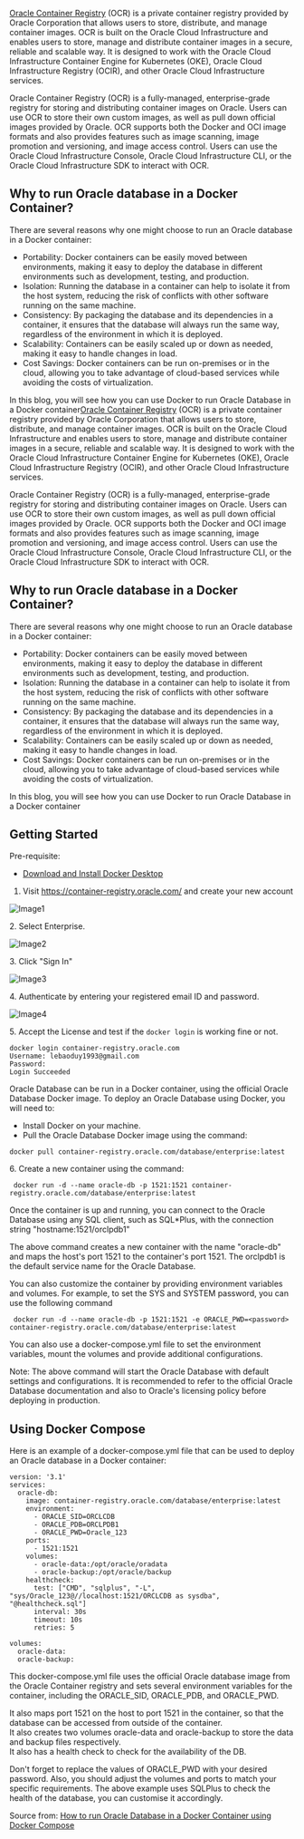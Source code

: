 [Oracle Container Registry](http://container-registry.oracle.com/) (OCR) is a private container registry provided by Oracle Corporation that allows users to store, distribute, and manage container images. OCR is built on the Oracle Cloud Infrastructure and enables users to store, manage and distribute container images in a secure, reliable and scalable way. It is designed to work with the Oracle Cloud Infrastructure Container Engine for Kubernetes (OKE), Oracle Cloud Infrastructure Registry (OCIR), and other Oracle Cloud Infrastructure services.

Oracle Container Registry (OCR) is a fully-managed, enterprise-grade registry for storing and distributing container images on Oracle. Users can use OCR to store their own custom images, as well as pull down official images provided by Oracle. OCR supports both the Docker and OCI image formats and also provides features such as image scanning, image promotion and versioning, and image access control. Users can use the Oracle Cloud Infrastructure Console, Oracle Cloud Infrastructure CLI, or the Oracle Cloud Infrastructure SDK to interact with OCR.

[](https://dev.to/ajeetraina/how-to-run-oracle-database-in-a-docker-container-using-docker-compose-470l-temp-slug-1413011?preview=08b630a6dfb20f575b99eb7d8d97a7afb348dd07961ce96a7890635d29516b572197623c6904f027d76c37f030a4953abfac9e5cf70c4e23c4c261d1#why-to-run-oracle-database-in-a-docker-container)Why to run Oracle database in a Docker Container?
-------------------------------------------------------------------------------------------------------------------------------------------------------------------------------------------------------------------------------------------------------------------------------------------------------------------------------------------------------------

There are several reasons why one might choose to run an Oracle database in a Docker container:

-   Portability: Docker containers can be easily moved between environments, making it easy to deploy the database in different environments such as development, testing, and production.
-   Isolation: Running the database in a container can help to isolate it from the host system, reducing the risk of conflicts with other software running on the same machine.
-   Consistency: By packaging the database and its dependencies in a container, it ensures that the database will always run the same way, regardless of the environment in which it is deployed.
-   Scalability: Containers can be easily scaled up or down as needed, making it easy to handle changes in load.
-   Cost Savings: Docker containers can be run on-premises or in the cloud, allowing you to take advantage of cloud-based services while avoiding the costs of virtualization.

In this blog, you will see how you can use Docker to run Oracle Database in a Docker container[Oracle Container Registry](http://container-registry.oracle.com/) (OCR) is a private container registry provided by Oracle Corporation that allows users to store, distribute, and manage container images. OCR is built on the Oracle Cloud Infrastructure and enables users to store, manage and distribute container images in a secure, reliable and scalable way. It is designed to work with the Oracle Cloud Infrastructure Container Engine for Kubernetes (OKE), Oracle Cloud Infrastructure Registry (OCIR), and other Oracle Cloud Infrastructure services.

Oracle Container Registry (OCR) is a fully-managed, enterprise-grade registry for storing and distributing container images on Oracle. Users can use OCR to store their own custom images, as well as pull down official images provided by Oracle. OCR supports both the Docker and OCI image formats and also provides features such as image scanning, image promotion and versioning, and image access control. Users can use the Oracle Cloud Infrastructure Console, Oracle Cloud Infrastructure CLI, or the Oracle Cloud Infrastructure SDK to interact with OCR.

[](https://dev.to/ajeetraina/how-to-run-oracle-database-in-a-docker-container-using-docker-compose-470l-temp-slug-1413011?preview=08b630a6dfb20f575b99eb7d8d97a7afb348dd07961ce96a7890635d29516b572197623c6904f027d76c37f030a4953abfac9e5cf70c4e23c4c261d1#why-to-run-oracle-database-in-a-docker-container)Why to run Oracle database in a Docker Container?
-------------------------------------------------------------------------------------------------------------------------------------------------------------------------------------------------------------------------------------------------------------------------------------------------------------------------------------------------------------

There are several reasons why one might choose to run an Oracle database in a Docker container:

-   Portability: Docker containers can be easily moved between environments, making it easy to deploy the database in different environments such as development, testing, and production.
-   Isolation: Running the database in a container can help to isolate it from the host system, reducing the risk of conflicts with other software running on the same machine.
-   Consistency: By packaging the database and its dependencies in a container, it ensures that the database will always run the same way, regardless of the environment in which it is deployed.
-   Scalability: Containers can be easily scaled up or down as needed, making it easy to handle changes in load.
-   Cost Savings: Docker containers can be run on-premises or in the cloud, allowing you to take advantage of cloud-based services while avoiding the costs of virtualization.

In this blog, you will see how you can use Docker to run Oracle Database in a Docker container

Getting Started
---------------

Pre-requisite:

-   [Download and Install Docker Desktop](https://www.docker.com/products/docker-desktop/)

1.  Visit <https://container-registry.oracle.com/> and create your new account

![Image1](../images/oracle1.png)

2\. Select Enterprise.

![Image2](../images/oracle2.png)

3\. Click "Sign In"

![Image3](../images/oracle3.png)

4\. Authenticate by entering your registered email ID and password.

![Image4](../images/oracle4.png)

5\. Accept the License and test if the `docker login` is working fine or not.

```
docker login container-registry.oracle.com
Username: lebaoduy1993@gmail.com
Password:
Login Succeeded

```

Oracle Database can be run in a Docker container, using the official Oracle Database Docker image. To deploy an Oracle Database using Docker, you will need to:

-   Install Docker on your machine.
-   Pull the Oracle Database Docker image using the command:

```
docker pull container-registry.oracle.com/database/enterprise:latest

```

6\. Create a new container using the command:

```
 docker run -d --name oracle-db -p 1521:1521 container-registry.oracle.com/database/enterprise:latest

```

Once the container is up and running, you can connect to the Oracle Database using any SQL client, such as SQL*Plus, with the connection string "hostname:1521/orclpdb1"

The above command creates a new container with the name "oracle-db" and maps the host's port 1521 to the container's port 1521. The orclpdb1 is the default service name for the Oracle Database.

You can also customize the container by providing environment variables and volumes. For example, to set the SYS and SYSTEM password, you can use the following command

```
 docker run -d --name oracle-db -p 1521:1521 -e ORACLE_PWD=<password> container-registry.oracle.com/database/enterprise:latest

```

You can also use a docker-compose.yml file to set the environment variables, mount the volumes and provide additional configurations.

Note: The above command will start the Oracle Database with default settings and configurations. It is recommended to refer to the official Oracle Database documentation and also to Oracle's licensing policy before deploying in production.

[](https://dev.to/ajeetraina/how-to-run-oracle-database-in-a-docker-container-using-docker-compose-470l-temp-slug-1413011?preview=08b630a6dfb20f575b99eb7d8d97a7afb348dd07961ce96a7890635d29516b572197623c6904f027d76c37f030a4953abfac9e5cf70c4e23c4c261d1#using-docker-compose)Using Docker Compose
----------------------------------------------------------------------------------------------------------------------------------------------------------------------------------------------------------------------------------------------------------------------------------------------------

Here is an example of a docker-compose.yml file that can be used to deploy an Oracle database in a Docker container:

```
version: '3.1'
services:
  oracle-db:
    image: container-registry.oracle.com/database/enterprise:latest
    environment:
      - ORACLE_SID=ORCLCDB
      - ORACLE_PDB=ORCLPDB1
      - ORACLE_PWD=Oracle_123
    ports:
      - 1521:1521
    volumes:
      - oracle-data:/opt/oracle/oradata
      - oracle-backup:/opt/oracle/backup
    healthcheck:
      test: ["CMD", "sqlplus", "-L", "sys/Oracle_123@//localhost:1521/ORCLCDB as sysdba", "@healthcheck.sql"]
      interval: 30s
      timeout: 10s
      retries: 5

volumes:
  oracle-data:
  oracle-backup:

```

This docker-compose.yml file uses the official Oracle database image from the Oracle Container registry and sets several environment variables for the container, including the ORACLE_SID, ORACLE_PDB, and ORACLE_PWD.

It also maps port 1521 on the host to port 1521 in the container, so that the database can be accessed from outside of the container.\
It also creates two volumes oracle-data and oracle-backup to store the data and backup files respectively.\
It also has a health check to check for the availability of the DB.

Don't forget to replace the values of ORACLE_PWD with your desired password. Also, you should adjust the volumes and ports to match your specific requirements. The above example uses SQLPlus to check the health of the database, you can customise it accordingly.

Source from: [How to run Oracle Database in a Docker Container using Docker Compose](https://collabnix.com/how-to-run-oracle-database-in-a-docker-container-using-docker-compose/)
